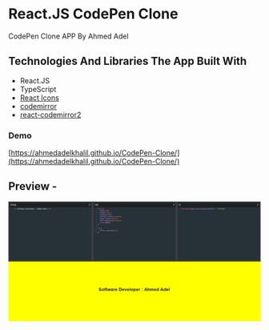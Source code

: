 
# React.JS CodePen Clone

CodePen Clone APP By Ahmed Adel


## Technologies And Libraries The App Built With

- React.JS
- TypeScript
- [React Icons](https://react-icons.github.io/react-icons/)
- [codemirror](https://codemirror.net/)
- [react-codemirror2](https://github.com/scniro/react-codemirror2)

### Demo

[https://ahmedadelkhalil.github.io/CodePen-Clone/](https://ahmedadelkhalil.github.io/CodePen-Clone/)

## Preview -
![Preview Image](https://raw.githubusercontent.com/DATA-Container-100/random-imgs/main/preview.png)




